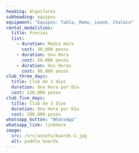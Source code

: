 ```yaml
---
heading: Alquileres
subheading: equipos
equipment: "Equipos: Tabla, Remo, Leash, Chaleco"
rental_modalities:
  title: Precios
  list:
    - duration: Media Hora
      cost: 30,000 pesos
    - duration: Una Hora
      cost: 50,000 pesos
    - duration: Dos Horas
      cost: 80,000 pesos
club_three_days:
  title: Club de 3 días
  duration: Una Hora por Día
  cost: 120,000 pesos
club_five_days:
  title: Club de 3 días
  duration: Una Hora por Día
  cost: 200,000 pesos
whatsapp_button: "WhatsApp"
whatsapp_link: linkhere
image: 
  src: /src/assets/boards-1.jpg
  alt: paddle boards
---
```

